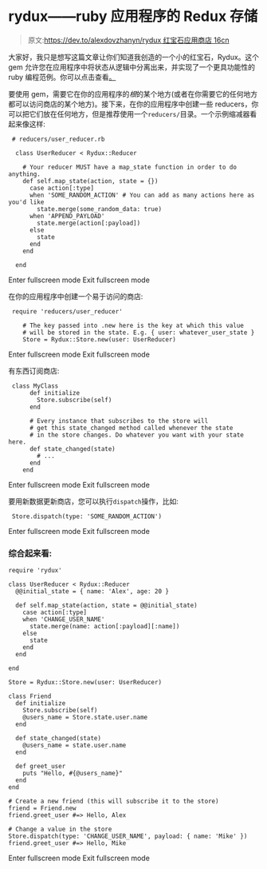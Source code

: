 # rydux——ruby 应用程序的 Redux 存储

> 原文:[https://dev.to/alexdovzhanyn/rydux 红宝石应用商店 16cn](https://dev.to/alexdovzhanyn/rydux---a-redux-store-for-your-ruby-application-16cn)

大家好，我只是想写这篇文章让你们知道我创造的一个小的红宝石，Rydux。这个 gem 允许您在应用程序中将状态从逻辑中分离出来，并实现了一个更具功能性的 ruby 编程范例。你可以点击查看[。](https://www.github.com/alexdovzhanyn/rydux)

要使用 gem，需要它在你的应用程序的*根*的某个地方(或者在你需要它的任何地方都可以访问商店的某个地方)。接下来，在你的应用程序中创建一些 reducers，你可以把它们放在任何地方，但是推荐使用一个`reducers/`目录。一个示例缩减器看起来像这样:

```
 # reducers/user_reducer.rb

  class UserReducer < Rydux::Reducer

    # Your reducer MUST have a map_state function in order to do anything.
    def self.map_state(action, state = {})
      case action[:type]
      when 'SOME_RANDOM_ACTION' # You can add as many actions here as you'd like
        state.merge(some_random_data: true)
      when 'APPEND_PAYLOAD'
        state.merge(action[:payload])
      else
        state
      end
    end

  end 
```

Enter fullscreen mode Exit fullscreen mode

在你的应用程序中创建一个易于访问的商店:

```
 require 'reducers/user_reducer'

    # The key passed into .new here is the key at which this value
    # will be stored in the state. E.g. { user: whatever_user_state }
    Store = Rydux::Store.new(user: UserReducer) 
```

Enter fullscreen mode Exit fullscreen mode

有东西订阅商店:

```
 class MyClass
      def initialize
        Store.subscribe(self)
      end

      # Every instance that subscribes to the store will
      # get this state_changed method called whenever the state
      # in the store changes. Do whatever you want with your state here.
      def state_changed(state)
        # ...
      end
    end 
```

Enter fullscreen mode Exit fullscreen mode

要用新数据更新商店，您可以执行`dispatch`操作，比如:

```
 Store.dispatch(type: 'SOME_RANDOM_ACTION') 
```

Enter fullscreen mode Exit fullscreen mode

### 综合起来看:

```
require 'rydux'

class UserReducer < Rydux::Reducer
  @@initial_state = { name: 'Alex', age: 20 }

  def self.map_state(action, state = @@initial_state)
    case action[:type]
    when 'CHANGE_USER_NAME'
      state.merge(name: action[:payload][:name])
    else
      state
    end
  end

end

Store = Rydux::Store.new(user: UserReducer)

class Friend
  def initialize
    Store.subscribe(self)
    @users_name = Store.state.user.name
  end

  def state_changed(state)
    @users_name = state.user.name
  end

  def greet_user
    puts "Hello, #{@users_name}"
  end
end

# Create a new friend (this will subscribe it to the store)
friend = Friend.new
friend.greet_user #=> Hello, Alex

# Change a value in the store
Store.dispatch(type: 'CHANGE_USER_NAME', payload: { name: 'Mike' })
friend.greet_user #=> Hello, Mike 
```

Enter fullscreen mode Exit fullscreen mode
